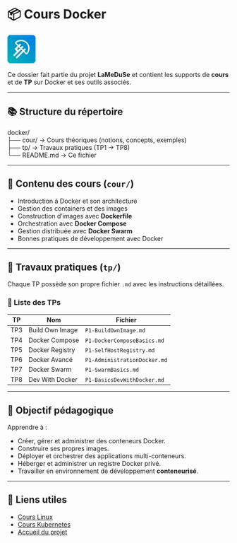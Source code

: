 # 📦 Cours Docker

![LaMeDuSe_LOGO](/img/LaMeDuSe_logo.webp)

Ce dossier fait partie du projet **LaMeDuSe** et contient les supports de **cours** et de **TP** sur Docker et ses outils associés.

---

## 📚 Structure du répertoire

docker/  
├── cour/ → Cours théoriques (notions, concepts, exemples)  
├── tp/ → Travaux pratiques (TP1 → TP8)  
└── README.md → Ce fichier  


---

## 🧠 Contenu des cours (`cour/`)
- Introduction à Docker et son architecture
- Gestion des containers et des images
- Construction d’images avec **Dockerfile**
- Orchestration avec **Docker Compose**
- Gestion distribuée avec **Docker Swarm**
- Bonnes pratiques de développement avec Docker

---

## 🧪 Travaux pratiques (`tp/`)
Chaque TP possède son propre fichier `.md` avec les instructions détaillées.

### 🔹 Liste des TPs
| TP | Nom | Fichier |
|----|-----|----------|
| TP3 | Build Own Image | `P1-BuildOwnImage.md` |
| TP4 | Docker Compose | `P1-DockerComposeBasics.md` |
| TP5 | Docker Registry | `P1-SelfHostRegistry.md` |
| TP6 | Docker Avancé | `P1-AdministrationDocker.md` |
| TP7 | Docker Swarm | `P1-SwarmBasics.md` |
| TP8 | Dev With Docker | `P1-BasicsDevWithDocker.md` |

---

## 🚀 Objectif pédagogique
Apprendre à :
- Créer, gérer et administrer des conteneurs Docker.
- Construire ses propres images.
- Déployer et orchestrer des applications multi-conteneurs.
- Héberger et administrer un registre Docker privé.
- Travailler en environnement de développement **conteneurisé**.

---

## 📁 Liens utiles
- [Cours Linux](../linux/cour/)
- [Cours Kubernetes](../kubernetes/cour/)
- [Accueil du projet](../README.md)

